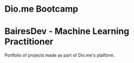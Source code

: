 # Dio.me Bootcamp
# BairesDev - Machine Learning Practitioner

Portfolio of projects made as part of Dio.me's platform.

